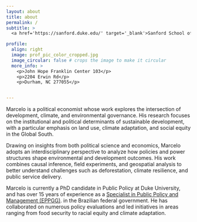 ```yaml
---
layout: about
title: about
permalink: /
subtitle: >
  <a href='https://sanford.duke.edu/' target='_blank'>Sanford School of Public Policy</a>

profile:
  align: right
  image: prof_pic_color_cropped.jpg
  image_circular: false # crops the image to make it circular
  more_info: >
    <p>John Hope Franklin Center 103</p>
    <p>2204 Erwin Rd</p>
    <p>Durham, NC 277055</p>


---
```


Marcelo is a political economist whose work explores the intersection of development, climate, and environmental governance. His research focuses on the institutional and political determinants of sustainable development, with a particular emphasis on land use, climate adaptation, and social equity in the Global South.

Drawing on insights from both political science and economics, Marcelo adopts an interdisciplinary perspective to analyze how policies and power structures shape environmental and development outcomes. His work combines causal inference, field experiments, and geospatial analysis to better understand challenges such as deforestation, climate resilience, and public service delivery.

Marcelo is currently a PhD candidate in Public Policy at Duke University, and has over 15 years of experience as a  <a href='https://anesp.org.br/english' target='_blank'>Specialist in Public Policy and Management (EPPGG)</a>.  in the Brazilian federal government. He has collaborated on numerous policy evaluations and led initiatives in areas ranging from food security to racial equity and climate adaptation.

